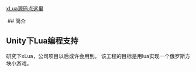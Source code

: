 [xLua源码点这里](https://github.com/Tencent/xLua)

 ## 简介
 ## Unity下Lua编程支持
 研究下xLua，公司项目以后或许会用到。
 该工程的目标是用lua实现一个俄罗斯方块小游戏。
